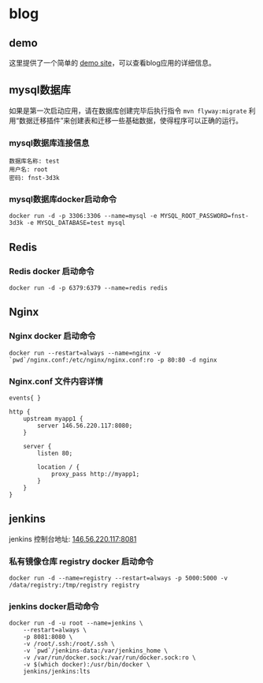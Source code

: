 # blog

## demo
这里提供了一个简单的 [demo site](http://146.56.220.117)，可以查看blog应用的详细信息。

## mysql数据库
如果是第一次启动应用，请在数据库创建完毕后执行指令 `mvn flyway:migrate` 利用“数据迁移插件”来创建表和迁移一些基础数据，使得程序可以正确的运行。  

### mysql数据库连接信息
```
数据库名称: test
用户名: root
密码: fnst-3d3k
```

### mysql数据库docker启动命令
```
docker run -d -p 3306:3306 --name=mysql -e MYSQL_ROOT_PASSWORD=fnst-3d3k -e MYSQL_DATABASE=test mysql
```

## Redis
### Redis docker 启动命令
```
docker run -d -p 6379:6379 --name=redis redis
```

## Nginx
### Nginx docker 启动命令
```
docker run --restart=always --name=nginx -v `pwd`/nginx.conf:/etc/nginx/nginx.conf:ro -p 80:80 -d nginx 
```

### Nginx.conf 文件内容详情
```
events{ }

http {
    upstream myapp1 {
        server 146.56.220.117:8080;
    }

    server {
        listen 80;

        location / {
            proxy_pass http://myapp1;
        }
    }
}
```

## jenkins 

jenkins 控制台地址: [146.56.220.117:8081](http://146.56.220.117:8081)  

### 私有镜像仓库 registry docker 启动命令
```
docker run -d --name=registry --restart=always -p 5000:5000 -v /data/registry:/tmp/registry registry
```

### jenkins docker启动命令
```
docker run -d -u root --name=jenkins \
	--restart=always \
	-p 8081:8080 \
	-v /root/.ssh:/root/.ssh \
	-v `pwd`/jenkins-data:/var/jenkins_home \
	-v /var/run/docker.sock:/var/run/docker.sock:ro \
	-v $(which docker):/usr/bin/docker \
	jenkins/jenkins:lts
```
